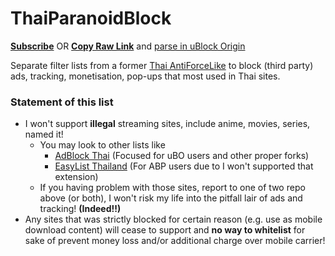 # ThaiParanoidBlock

[**Subscribe**](https://subscribe.adblockplus.org/?location=https://github.com/kowith337/ThaiParanoidBlock/raw/master/ThaiParanoid.txt&title=Thai%20Paranoid%20Block) OR [**Copy Raw Link**](https://github.com/kowith337/ThaiParanoidBlock/raw/master/ThaiParanoid.txt) and [parse in uBlock Origin](https://github.com/gorhill/uBlock/wiki/Filter-lists-from-around-the-web)

Separate filter lists from a former [Thai AntiForceLike](http://pastebin.com/VU7275gQ) to block (third party) ads, tracking, monetisation, pop-ups that most used in Thai sites.

### Statement of this list
- I won't support **illegal** streaming sites, include anime, movies, series, named it!
  - You may look to other lists like
    - [AdBlock Thai](https://github.com/adblock-thai/thai-ads-filter) (Focused for uBO users and other proper forks)
	- [EasyList Thailand](https://github.com/easylist-thailand/easylist-thailand) (For ABP users due to I won't supported that extension)
  - If you having problem with those sites, report to one of two repo above (or both), I won't risk my life into the pitfall lair of ads and tracking! **(Indeed!!)**
- Any sites that was strictly blocked for certain reason (e.g. use as mobile download content) will cease to support and **no way to whitelist** for sake of prevent money loss and/or additional charge over mobile carrier!